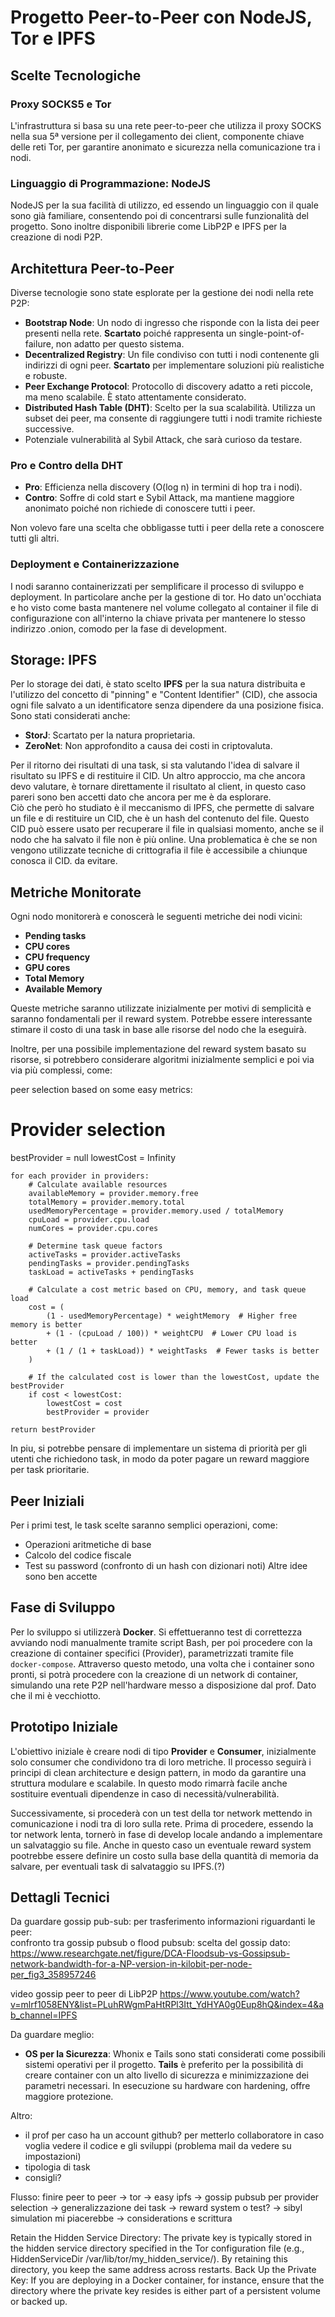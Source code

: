 
# Progetto Peer-to-Peer con NodeJS, Tor e IPFS

## Scelte Tecnologiche

### Proxy SOCKS5 e Tor
L'infrastruttura si basa su una rete peer-to-peer che utilizza il proxy SOCKS nella sua 5ª versione per il collegamento dei client, componente chiave delle reti Tor, per garantire anonimato e sicurezza nella comunicazione tra i nodi.

### Linguaggio di Programmazione: NodeJS
NodeJS per la sua facilità di utilizzo, ed essendo un linguaggio con il quale sono già familiare,  consentendo poi di concentrarsi sulle funzionalità del progetto.
Sono inoltre disponibili librerie come LibP2P e IPFS per la creazione di nodi P2P. 
## Architettura Peer-to-Peer

Diverse tecnologie sono state esplorate per la gestione dei nodi nella rete P2P:

- **Bootstrap Node**: Un nodo di ingresso che risponde con la lista dei peer presenti nella rete. **Scartato** poiché rappresenta un single-point-of-failure, non adatto per questo sistema.
- **Decentralized Registry**: Un file condiviso con tutti i nodi contenente gli indirizzi di ogni peer. **Scartato** per implementare soluzioni più realistiche e robuste.
- **Peer Exchange Protocol**: Protocollo di discovery adatto a reti piccole, ma meno scalabile. È stato attentamente considerato.
- **Distributed Hash Table (DHT)**: Scelto per la sua scalabilità. Utilizza un subset dei peer, ma consente di raggiungere tutti i nodi tramite richieste successive. 
- Potenziale vulnerabilità al Sybil Attack, che sarà curioso  da testare. 

### Pro e Contro della DHT
- **Pro**: Efficienza nella discovery (O(log n) in termini di hop tra i nodi).
- **Contro**: Soffre di cold start e Sybil Attack, ma mantiene maggiore anonimato poiché non richiede di conoscere tutti i peer.

Non volevo fare una scelta che obbligasse tutti i peer della rete a conoscere tutti gli altri.   
### Deployment e Containerizzazione
I nodi saranno containerizzati per semplificare il processo di sviluppo e deployment.
In particolare anche per la gestione di tor. 
Ho dato un'occhiata e ho visto come basta mantenere nel volume collegato al container il file di configurazione con all'interno la chiave privata per mantenere lo stesso indirizzo .onion, comodo per la fase di development. 


## Storage: IPFS

Per lo storage dei dati, è stato scelto **IPFS** per la sua natura distribuita e l'utilizzo del concetto di "pinning" e "Content Identifier" (CID), che associa ogni file salvato a un identificatore senza dipendere da una posizione fisica. 
Sono stati considerati anche:
- **StorJ**: Scartato per la natura proprietaria.
- **ZeroNet**: Non approfondito a causa dei costi in criptovaluta.

Per il ritorno dei risultati di una task, si sta valutando l'idea di salvare il risultato su IPFS e di restituire il CID.
Un altro approccio, ma che ancora devo valutare, è tornare direttamente il risultato al client, in questo caso pareri sono ben accetti dato che ancora per me è da esplorare.  
Ciò che però ho studiato è il meccanismo di IPFS, che permette di salvare un file e di restituire un CID, che è un hash del contenuto del file. Questo CID può essere usato per recuperare il file in qualsiasi momento, anche se il nodo che ha salvato il file non è più online.
Una problematica è che se non vengono utilizzate tecniche di crittografia il file è accessibile a chiunque conosca il CID. da evitare. 
## Metriche Monitorate

Ogni nodo monitorerà e conoscerà le seguenti metriche dei nodi vicini:
- **Pending tasks**
- **CPU cores**
- **CPU frequency**
- **GPU cores**
- **Total Memory**
- **Available Memory**

Queste metriche saranno utilizzate inizialmente per motivi di semplicità e saranno fondamentali per il reward system. 
Potrebbe essere interessante stimare il costo di una task in base alle risorse del nodo che la eseguirà.

Inoltre, per una possibile implementazione del reward system basato su risorse, si potrebbero considerare algoritmi inizialmente semplici e poi via via più complessi, come:

peer selection based on some easy metrics:

# Provider selection
bestProvider = null
lowestCost = Infinity

    for each provider in providers:
        # Calculate available resources
        availableMemory = provider.memory.free
        totalMemory = provider.memory.total
        usedMemoryPercentage = provider.memory.used / totalMemory
        cpuLoad = provider.cpu.load
        numCores = provider.cpu.cores

        # Determine task queue factors
        activeTasks = provider.activeTasks
        pendingTasks = provider.pendingTasks
        taskLoad = activeTasks + pendingTasks

        # Calculate a cost metric based on CPU, memory, and task queue load
        cost = (
            (1 - usedMemoryPercentage) * weightMemory  # Higher free memory is better
            + (1 - (cpuLoad / 100)) * weightCPU  # Lower CPU load is better
            + (1 / (1 + taskLoad)) * weightTasks  # Fewer tasks is better
        )

        # If the calculated cost is lower than the lowestCost, update the bestProvider
        if cost < lowestCost:
            lowestCost = cost
            bestProvider = provider

    return bestProvider


In piu, si potrebbe pensare di implementare un sistema di priorità per gli utenti che richiedono task, in modo da poter pagare un reward maggiore per task prioritarie.

## Peer Iniziali

Per i primi test, le task scelte saranno semplici operazioni, come:
- Operazioni aritmetiche di base
- Calcolo del codice fiscale
- Test su password (confronto di un hash con dizionari noti)
Altre idee sono ben accette 

## Fase di Sviluppo

Per lo sviluppo si utilizzerà **Docker**. 
Si effettueranno test di correttezza avviando nodi manualmente tramite script Bash, per poi procedere con la creazione di container specifici (Provider), parametrizzati tramite file `docker-compose`.
Attraverso questo metodo, una volta che i container sono pronti, si potrà procedere con la creazione di un network di container, simulando una rete P2P nell'hardware messo a disposizione dal prof. 
Dato che il mi è vecchiotto. 
## Prototipo Iniziale

L'obiettivo iniziale è creare nodi di tipo **Provider** e **Consumer**, inizialmente solo consumer che condividono tra di loro metriche.
Il processo seguirà i principi di clean architecture e design pattern, in modo da garantire una struttura modulare e scalabile.
In questo modo rimarrà facile anche sostituire eventuali dipendenze in caso di necessità/vulnerabilità.

Successivamente, si procederà con un test della tor network mettendo in comunicazione i nodi tra di loro sulla rete. 
Prima di procedere, essendo la tor network lenta, tornerò in fase di develop locale andando a implementare un salvataggio su file. 
Anche in questo caso un eventuale reward system pootrebbe essere definire un costo sulla base della quantità di memoria da salvare, per eventuali task di salvataggio su IPFS.(?) 

## Dettagli Tecnici

Da guardare gossip pub-sub:
per trasferimento informazioni riguardanti le peer:  
confronto tra gossip pubsub o flood pubsub:
scelta del gossip dato: https://www.researchgate.net/figure/DCA-Floodsub-vs-Gossipsub-network-bandwidth-for-a-NP-version-in-kilobit-per-node-per_fig3_358957246

video gossip peer to peer di LibP2P
https://www.youtube.com/watch?v=mlrf1058ENY&list=PLuhRWgmPaHtRPl3Itt_YdHYA0g0Eup8hQ&index=4&ab_channel=IPFS


Da guardare meglio:
- **OS per la Sicurezza**: Whonix e Tails sono stati considerati come possibili sistemi operativi per il progetto. **Tails** è preferito per la possibilità di creare container con un alto livello di sicurezza e minimizzazione dei parametri necessari. In esecuzione su hardware con hardening, offre maggiore protezione.


Altro: 

- il prof per caso ha un account github? per metterlo collaboratore in caso voglia vedere il codice e gli sviluppi (problema mail da vedere su impostazioni)
- tipologia di task
- consigli? 

Flusso: finire peer to peer ->  tor -> easy ipfs -> gossip pubsub per provider selection -> generalizzazione dei task -> reward system o test? -> sibyl simulation mi piacerebbe -> considerations e scrittura


Retain the Hidden Service Directory: The private key is typically stored in the hidden service directory specified in the Tor configuration file (e.g., HiddenServiceDir /var/lib/tor/my_hidden_service/). By retaining this directory, you keep the same address across restarts.
Back Up the Private Key: If you are deploying in a Docker container, for instance, ensure that the directory where the private key resides is either part of a persistent volume or backed up.